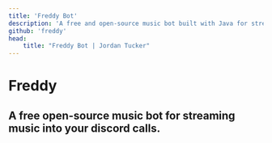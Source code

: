 ```yaml
---
title: 'Freddy Bot'
description: 'A free and open-source music bot built with Java for streaming music into your discord calls.'
github: 'freddy'
head: 
    title: "Freddy Bot | Jordan Tucker"
---
```


# Freddy
## A free open-source music bot for streaming music into your discord calls.

